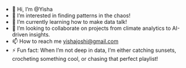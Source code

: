 - 👋 Hi, I’m @Yisha
- 👀 I’m interested in finding patterns in the chaos!
- 🌱 I’m currently learning how to make data talk!
- 💞️ I’m looking to collaborate on projects from climate analytics to AI-driven insights.
- 📫 How to reach me yishajoshi@gmail.com
- ⚡ Fun fact: When I’m not deep in data, I’m either catching sunsets, crocheting something cool, or chasing that perfect playlist!

<!---
YishaJ/YishaJ is a ✨ special ✨ repository because its `README.md` (this file) appears on your GitHub profile.
You can click the Preview link to take a look at your changes.
--->
